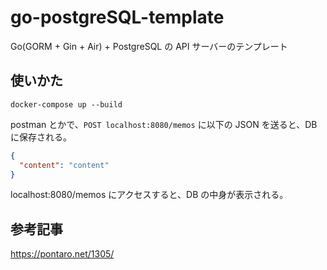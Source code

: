 # go-postgreSQL-template

Go(GORM + Gin + Air) + PostgreSQL の API サーバーのテンプレート

## 使いかた

```
docker-compose up --build
```

postman とかで、`POST localhost:8080/memos` に以下の JSON を送ると、DB に保存される。

```json
{
  "content": "content"
}
```

localhost:8080/memos にアクセスすると、DB の中身が表示される。

## 参考記事
https://pontaro.net/1305/
